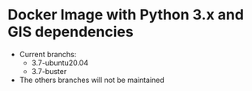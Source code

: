 # Docker Image with Python 3.x and GIS dependencies

* Current branchs:
  * 3.7-ubuntu20.04
  * 3.7-buster
* The others branches will not be maintained
